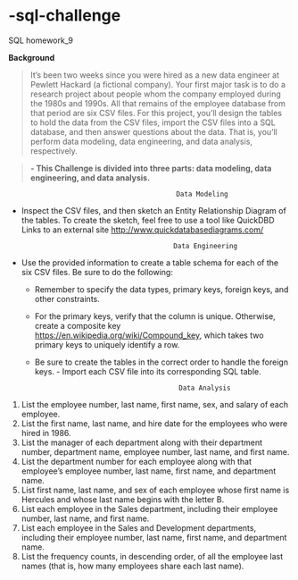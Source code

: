 # -sql-challenge
 SQL homework_9

**Background**

>It’s been two weeks since you were hired as a new data engineer at Pewlett Hackard (a fictional company). Your first major task is to do a research project about people whom the company employed during the 1980s and 1990s. All that remains of the employee database from that period are six CSV files.
For this project, you’ll design the tables to hold the data from the CSV files, import the CSV files into a SQL database, and then answer questions about the data. That is, you’ll perform data modeling, data engineering, and data analysis, respectively.


>**- This Challenge is divided into three parts: data modeling, data engineering, and data analysis.**


                                              Data Modeling

- Inspect the CSV files, and then sketch an Entity Relationship Diagram of the tables. To create the sketch, feel free to use a tool like QuickDBD Links to an external site http://www.quickdatabasediagrams.com/



                                            Data Engineering

- Use the provided information to create a table schema for each of the six CSV files. Be sure to do the following:
   - Remember to specify the data types, primary keys, foreign keys, and other constraints.
    - For the primary keys, verify that the column is unique. Otherwise, create a composite key https://en.wikipedia.org/wiki/Compound_key, which takes two primary keys to uniquely identify a row.
     - Be sure to create the tables in the correct order to handle the foreign keys.
      - Import each CSV file into its corresponding SQL table.


                                               Data Analysis

1. List the employee number, last name, first name, sex, and salary of each employee.
2. List the first name, last name, and hire date for the employees who were hired in 1986.
3. List the manager of each department along with their department number, department name, employee number, last name, and first name.
4. List the department number for each employee along with that employee’s employee number, last name, first name, and department name.
5. List first name, last name, and sex of each employee whose first name is Hercules and whose last name begins with the letter B.
6. List each employee in the Sales department, including their employee number, last name, and first name.
7. List each employee in the Sales and Development departments, including their employee number, last name, first name, and department name.
8. List the frequency counts, in descending order, of all the employee last names (that is, how many employees share each last name).

